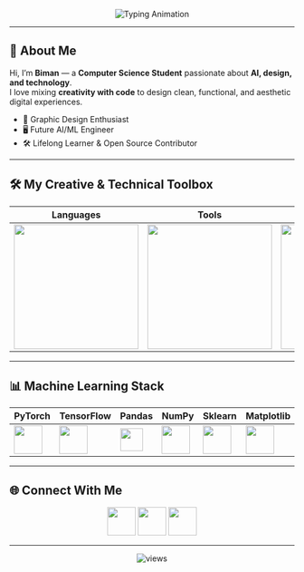<!-- Header Banner -->
<p align="center">
  <img src="https://readme-typing-svg.herokuapp.com?font=Poppins&size=40&duration=3000&pause=1000&color=7F3ACE&center=true&vCenter=true&width=600&lines=I+am+Biman." alt="Typing Animation" />
</p>


---

## 👋 About Me  
Hi, I’m **Biman** — a **Computer Science Student** passionate about **AI, design, and technology**.  
I love mixing **creativity with code** to design clean, functional, and aesthetic digital experiences.  

- 🎨 Graphic Design Enthusiast  
- 🖥️ Future AI/ML Engineer  
- 🛠️ Lifelong Learner & Open Source Contributor  

---

## 🛠️ My Creative & Technical Toolbox  

| Languages | Tools | Design |
|-----------|-------|--------|
| <img src="https://skillicons.dev/icons?i=python,c,cpp,js,php" width="220"/> | <img src="https://skillicons.dev/icons?i=git,linux,vscode,figma" width="220"/> | <img src="https://skillicons.dev/icons?i=ps,ai,xd,blender" width="220"/> |

---

## 📊 Machine Learning Stack  

| PyTorch | TensorFlow | Pandas | NumPy | Sklearn | Matplotlib | OpenCV |
|---------|------------|--------|-------|---------|------------|--------|
| <img src="https://skillicons.dev/icons?i=pytorch" width="50"/> | <img src="https://skillicons.dev/icons?i=tensorflow" width="50"/> | <img src="https://raw.githubusercontent.com/simple-icons/simple-icons/develop/icons/pandas.svg" width="40" fill="#150458"/> | <img src="https://numpy.org/images/logo.svg" width="50"/> | <img src="https://scikit-learn.org/stable/_static/scikit-learn-logo-small.png" width="50"/> | <img src="https://matplotlib.org/stable/_static/logo2_compressed.svg" width="50"/> | <img src="https://opencv.org/wp-content/uploads/2020/07/OpenCV_logo_black-1.png" width="50"/> |

---



## 🌐 Connect With Me  

<p align="center">
  <a href="https://linkedin.com/in/yourprofile"><img src="https://skillicons.dev/icons?i=linkedin" width="50"/></a>
  <a href="https://twitter.com/yourhandle"><img src="https://skillicons.dev/icons?i=twitter" width="50"/></a>
 <a href="mailto:your@email.com"><img src="https://skillicons.dev/icons?i=gmail" width="50"/></a>
</p>


---

<p align="center">
  <img src="https://komarev.com/ghpvc/?username=MrBimanRoy&label=Profile+Views&color=7F3ACE&style=flat" alt="views"/>
</p>
